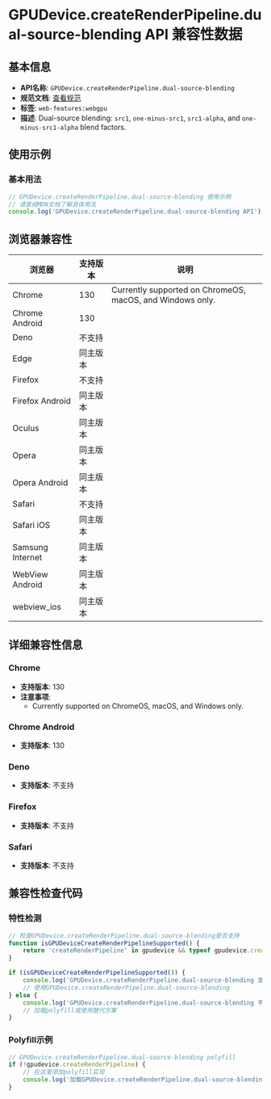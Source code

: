 # GPUDevice.createRenderPipeline.dual-source-blending API 兼容性数据

## 基本信息

- **API名称**: `GPUDevice.createRenderPipeline.dual-source-blending`
- **规范文档**: [查看规范](https://gpuweb.github.io/gpuweb/#dom-gpufeaturename-dual-source-blending)
- **标签**: `web-features:webgpu`
- **描述**: Dual-source blending: `src1`, `one-minus-src1`, `src1-alpha`, and `one-minus-src1-alpha` blend factors.

## 使用示例

### 基本用法

```javascript
// GPUDevice.createRenderPipeline.dual-source-blending 使用示例
// 请查阅MDN文档了解具体用法
console.log('GPUDevice.createRenderPipeline.dual-source-blending API');
```

## 浏览器兼容性

| 浏览器 | 支持版本 | 说明 |
|--------|----------|------|
| Chrome | 130 | Currently supported on ChromeOS, macOS, and Windows only. |
| Chrome Android | 130 |  |
| Deno | 不支持 |  |
| Edge | 同主版本 |  |
| Firefox | 不支持 |  |
| Firefox Android | 同主版本 |  |
| Oculus | 同主版本 |  |
| Opera | 同主版本 |  |
| Opera Android | 同主版本 |  |
| Safari | 不支持 |  |
| Safari iOS | 同主版本 |  |
| Samsung Internet | 同主版本 |  |
| WebView Android | 同主版本 |  |
| webview_ios | 同主版本 |  |

## 详细兼容性信息

### Chrome

- **支持版本**: 130
- **注意事项**:
  - Currently supported on ChromeOS, macOS, and Windows only.

### Chrome Android

- **支持版本**: 130

### Deno

- **支持版本**: 不支持

### Firefox

- **支持版本**: 不支持

### Safari

- **支持版本**: 不支持

## 兼容性检查代码

### 特性检测

```javascript
// 检查GPUDevice.createRenderPipeline.dual-source-blending是否支持
function isGPUDeviceCreateRenderPipelineSupported() {
    return 'createRenderPipeline' in gpudevice && typeof gpudevice.createRenderPipeline === 'function';
}

if (isGPUDeviceCreateRenderPipelineSupported()) {
    console.log('GPUDevice.createRenderPipeline.dual-source-blending 支持');
    // 使用GPUDevice.createRenderPipeline.dual-source-blending
} else {
    console.log('GPUDevice.createRenderPipeline.dual-source-blending 不支持，需要polyfill');
    // 加载polyfill或使用替代方案
}
```

### Polyfill示例

```javascript
// GPUDevice.createRenderPipeline.dual-source-blending polyfill
if (!gpudevice.createRenderPipeline) {
    // 在这里添加polyfill实现
    console.log('加载GPUDevice.createRenderPipeline.dual-source-blending polyfill');
}
```

